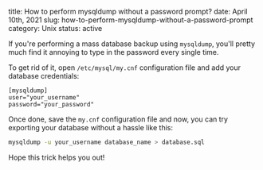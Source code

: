 title: How to perform mysqldump without a password prompt?
date: April 10th, 2021
slug: how-to-perform-mysqldump-without-a-password-prompt
category: Unix
status: active

If you're performing a mass database backup using `mysqldump`, you'll pretty much find it annoying to type in the password every single time.

To get rid of it, open `/etc/mysql/my.cnf` configuration file and add your database credentials:
```mysql
[mysqldump]
user="your_username"
password="your_password"
```

Once done, save the `my.cnf` configuration file and now, you can try exporting your database without a hassle like this:
```bash
mysqldump -u your_username database_name > database.sql
```

Hope this trick helps you out!